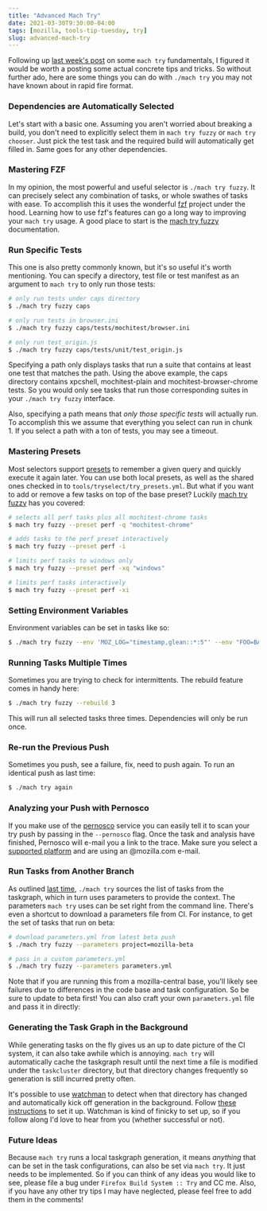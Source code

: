 ```yaml
---
title: "Advanced Mach Try"
date: 2021-03-30T9:30:00-04:00
tags: [mozilla, tools-tip-tuesday, try]
slug: advanced-mach-try
---
```


Following up [last week's post](https://ahal.ca/blog/2021/understanding-mach-try/) on some `mach
try` fundamentals, I figured it would be worth a posting some actual concrete tips and tricks. So
without further ado, here are some things you can do with `./mach try` you may not have known about
in rapid fire format.

<!--more-->

### Dependencies are Automatically Selected

Let's start with a basic one. Assuming you aren't worried about breaking a build, you don't need to
explicitly select them in `mach try fuzzy` or `mach try chooser`. Just pick the test task and the
required build will automatically get filled in. Same goes for any other dependencies.

### Mastering FZF

In my opinion, the most powerful and useful selector is `./mach try fuzzy`. It can precisely select
any combination of tasks, or whole swathes of tasks with ease. To accomplish this it uses the
wonderful [fzf](https://github.com/junegunn/fzf) project under the hood. Learning how to use fzf's
features can go a long way to improving your `mach try` usage. A good place to start is the [mach
try fuzzy](https://firefox-source-docs.mozilla.org/tools/try/selectors/fuzzy.html) documentation.

### Run Specific Tests

This one is also pretty commonly known, but it's so useful it's worth mentioning. You can specify a
directory, test file or test manifest as an argument to `mach try` to only run those tests:

```bash
# only run tests under caps directory
$ ./mach try fuzzy caps

# only run tests in browser.ini
$ ./mach try fuzzy caps/tests/mochitest/browser.ini

# only run test_origin.js
$ ./mach try fuzzy caps/tests/unit/test_origin.js
```

Specifying a path only displays tasks that run a suite that contains at least one test that matches
the path. Using the above example, the caps directory contains xpcshell, mochitest-plain and
mochitest-browser-chrome tests. So you would only see tasks that run those corresponding suites in
your `./mach try fuzzy` interface.

Also, specifying a path means that *only those specific tests* will actually run. To accomplish
this we assume that everything you select can run in chunk 1. If you select a path with a ton of
tests, you may see a timeout.

### Mastering Presets

Most selectors support
[presets](https://firefox-source-docs.mozilla.org/tools/try/presets.html#presets) to remember a
given query and quickly execute it again later. You can use both local presets, as well as the
shared ones checked in to `tools/tryselect/try_presets.yml`. But what if you want to add or remove a
few tasks on top of the base preset? Luckily [mach try
fuzzy](https://firefox-source-docs.mozilla.org/tools/try/selectors/fuzzy.html#modifying-presets) has
you covered:

```bash
# selects all perf tasks plus all mochitest-chrome tasks
$ mach try fuzzy --preset perf -q "mochitest-chrome"

# adds tasks to the perf preset interactively
$ mach try fuzzy --preset perf -i

# limits perf tasks to windows only
$ mach try fuzzy --preset perf -xq "windows"

# limits perf tasks interactively
$ mach try fuzzy --preset perf -xi
```

### Setting Environment Variables

Environment variables can be set in tasks like so:

```bash
$ ./mach try fuzzy --env 'MOZ_LOG="timestamp,glean::*:5"' --env "FOO=BAR"
```

### Running Tasks Multiple Times

Sometimes you are trying to check for intermittents. The rebuild feature comes in handy here:

```bash
$ ./mach try fuzzy --rebuild 3
```

This will run all selected tasks three times. Dependencies will only be run once.

### Re-run the Previous Push

Sometimes you push, see a failure, fix, need to push again. To run an identical push as last time:

```bash
$ ./mach try again
```

### Analyzing your Push with Pernosco

If you make use of the [pernosco](https://pernos.co/) service you can easily tell it to scan your
try push by passing in the `--pernosco` flag. Once the task and analysis have finished, Pernosco
will e-mail you a link to the trace. Make sure you select a [supported
platform](https://pernos.co/faq/) and are using an @mozilla.com e-mail.

### Run Tasks from Another Branch

As outlined [last time](https://ahal.ca/blog/2021/understanding-mach-try/), `./mach try` sources the
list of tasks from the taskgraph, which in turn uses parameters to provide the context. The
parameters `mach try` uses can be set right from the command line. There's even a shortcut to
download a parameters file from CI. For instance, to get the set of tasks that run on beta:

```bash
# download parameters.yml from latest beta push
$ ./mach try fuzzy --parameters project=mozilla-beta

# pass in a custom parameters.yml
$ ./mach try fuzzy --parameters parameters.yml
```

Note that if you are running this from a mozilla-central base, you'll likely see failures due to
differences in the code base and task configuration. So be sure to update to beta first! You can
also craft your own `parameters.yml` file and pass it in directly:

### Generating the Task Graph in the Background

While generating tasks on the fly gives us an up to date picture of the CI system, it can also take
awhile which is annoying. `mach try` will automatically cache the taskgraph result until the next
time a file is modified under the `taskcluster` directory, but that directory changes frequently so
generation is still incurred pretty often.

It's possible to use [watchman](https://facebook.github.io/watchman) to detect when that directory
has changed and automatically kick off generation in the background. Follow [these
instructions](https://firefox-source-docs.mozilla.org/tools/try/tasks.html#configuring-watchman) to
set it up. Watchman is kind of finicky to set up, so if you follow along I'd love to hear from you
(whether successful or not).

### Future Ideas

Because `mach try` runs a local taskgraph generation, it means *anything* that can be set in the
task configurations, can also be set via `mach try`. It just needs to be implemented. So if you can
think of any ideas you would like to see, please file a bug under `Firefox Build System :: Try` and
CC me. Also, if you have any other try tips I may have neglected, please feel free to add them in
the comments!
